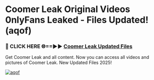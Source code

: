 # Coomer Leak Original Videos 0nlyFans Leaked - Files Updated! (aqof)

<h3>🔴 CLICK HERE 🌐==►► <a href="https://tinyurl.com/ms9xzufz" rel="nofollow">Coomer Leak Updated Files</a></h3>

Get Coomer Leak and all content. Now you can access all videos and pictures of Coomer Leak. New Updated Files 2025!

[![aqof](https://i.imgur.com/ppqm5kG.gif)](https://tinyurl.com/ms9xzufz)
